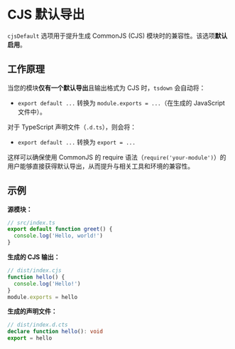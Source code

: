 # CJS 默认导出

`cjsDefault` 选项用于提升生成 CommonJS (CJS) 模块时的兼容性。该选项**默认启用**。

## 工作原理

当您的模块**仅有一个默认导出**且输出格式为 CJS 时，`tsdown` 会自动将：

- `export default ...`
  转换为
  `module.exports = ...`（在生成的 JavaScript 文件中）。

对于 TypeScript 声明文件（`.d.ts`），则会将：

- `export default ...`
  转换为
  `export = ...`

这样可以确保使用 CommonJS 的 require 语法（`require('your-module')`）的用户能够直接获得默认导出，从而提升与相关工具和环境的兼容性。

## 示例

**源模块：**

```ts
// src/index.ts
export default function greet() {
  console.log('Hello, world!')
}
```

**生成的 CJS 输出：**

```js
// dist/index.cjs
function hello() {
  console.log('Hello!')
}
module.exports = hello
```

**生成的声明文件：**

```ts
// dist/index.d.cts
declare function hello(): void
export = hello
```
